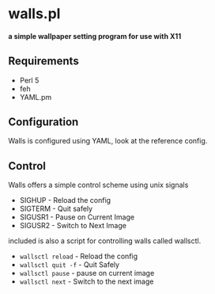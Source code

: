 # walls.pl
#### a simple wallpaper setting program for use with X11


## Requirements

- Perl 5
- feh
- YAML.pm

## Configuration

Walls is configured using YAML, look at the reference config.

## Control

Walls offers a simple control scheme using unix signals

- SIGHUP - Reload the config
- SIGTERM - Quit safely
- SIGUSR1 - Pause on Current Image
- SIGUSR2 - Switch to Next Image

included is also a script for controlling walls called wallsctl.

- `wallsctl reload` - Reload the config
- `wallsctl quit -f` - Quit Safely
- `wallsctl pause` - pause on current image
- `wallsctl next` - Switch to the next image
